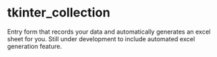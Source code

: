 # tkinter_collection
Entry form that records your data and automatically generates an excel sheet for you. Still under development to include automated excel generation feature.
